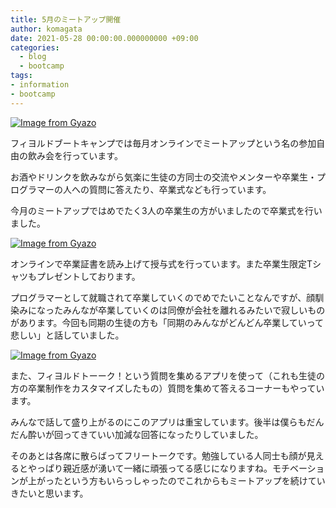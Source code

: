 ```yaml
---
title: 5月のミートアップ開催
author: komagata
date: 2021-05-28 00:00:00.000000000 +09:00
categories:
  - blog
  - bootcamp
tags:
- information
- bootcamp
---
```

[![Image from Gyazo](https://i.gyazo.com/022ad25f5da8acfe01bb54327dbda8a7.jpg)](https://gyazo.com/022ad25f5da8acfe01bb54327dbda8a7)

フィヨルドブートキャンプでは毎月オンラインでミートアップという名の参加自由の飲み会を行っています。

お酒やドリンクを飲みながら気楽に生徒の方同士の交流やメンターや卒業生・プログラマーの人への質問に答えたり、卒業式なども行っています。

今月のミートアップではめでたく3人の卒業生の方がいましたので卒業式を行いました。

[![Image from Gyazo](https://i.gyazo.com/b758de2c63adf20020cbc713dc953d4a.jpg)](https://gyazo.com/b758de2c63adf20020cbc713dc953d4a)

オンラインで卒業証書を読み上げて授与式を行っています。また卒業生限定Tシャツもプレゼントしております。

プログラマーとして就職されて卒業していくのでめでたいことなんですが、顔馴染みになったみんなが卒業していくのは同僚が会社を離れるみたいで寂しいものがあります。今回も同期の生徒の方も「同期のみんながどんどん卒業していって悲しい」と話していました。

[![Image from Gyazo](https://i.gyazo.com/ba5621f9b5bc4da62f06ef8dd9f9b271.png)](https://gyazo.com/ba5621f9b5bc4da62f06ef8dd9f9b271)

また、フィヨルドトーーク！という質問を集めるアプリを使って（これも生徒の方の卒業制作をカスタマイズしたもの）質問を集めて答えるコーナーもやっています。

みんなで話して盛り上がるのにこのアプリは重宝しています。後半は僕らもだんだん酔いが回ってきていい加減な回答になったりしていました。

そのあとは各席に散らばってフリートークです。勉強している人同士も顔が見えるとやっぱり親近感が湧いて一緒に頑張ってる感じになりますね。モチベーションが上がったという方もいらっしゃったのでこれからもミートアップを続けていきたいと思います。
